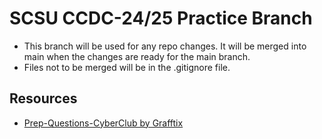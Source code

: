# SCSU CCDC-24/25 Practice Branch
- This branch will be used for any repo changes. It will be merged into main when the changes are ready for the main branch.
- Files not to be merged will be in the .gitignore file.

## Resources
-  [Prep-Questions-CyberClub by Grafftix](https://github.com/Grafftix/Prep-Questions-CyberClub#intro)
